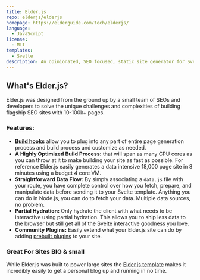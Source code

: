 ```yaml
---
title: Elder.js
repo: elderjs/elderjs
homepage: https://elderguide.com/tech/elderjs/
language:
  - JavaScript
license:
  - MIT
templates:
  - Svelte
description: An opinionated, SEO focused, static site generator for Svelte.
---
```


## What's Elder.js?

Elder.js was designed from the ground up by a small team of SEOs and developers to solve the unique challenges and complexities of building flagship SEO sites with 10-100k+ pages.

### Features:

- [**Build hooks**](https://elderguide.com/tech/elderjs/#hooks-how-to-customize-elderjs) allow you to plug into any part of entire page generation process and build process and customize as needed.
- **A Highly Optimized Build Process:** that will span as many CPU cores as you can throw at it to make building your site as fast as possible. For reference Elder.js easily generates a data intensive 18,000 page site in 8 minutes using a budget 4 core VM.
- **Straightforward Data Flow:** By simply associating a `data.js` file with your route, you have complete control over how you fetch, prepare, and manipulate data before sending it to your Svelte template. Anything you can do in Node.js, you can do to fetch your data. Multiple data sources, no problem.
- **Partial Hydration:** Only hydrate the client with what needs to be interactive using partial hydration. This allows you to ship less data to the browser but still get all of the Svelte interactive goodness you love.
- **Community Plugins:** Easily extend what your Elder.js site can do by adding [prebuilt plugins](https://github.com/Elderjs/plugins) to your site.

### Great For Sites BIG & small

While Elder.js was built to power large sites the [Elder.js template](https://github.com/Elderjs/template) makes it incredibly easily to get a personal blog up and running in no time.
